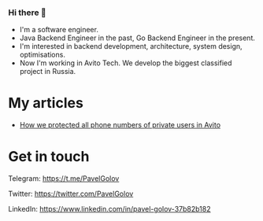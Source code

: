 ### Hi there 👋

- I'm a software engineer.
- Java Backend Engineer in the past, Go Backend Engineer in the present.
- I'm interested in backend development, architecture, system design, optimisations.
- Now I'm working in Avito Tech. We develop the biggest classified project in Russia.

# My articles

- [How we protected all phone numbers of private users in Avito](https://habr.com/ru/company/avito/blog/665436/)

# Get in touch
Telegram: https://t.me/PavelGolov

Twitter: https://twitter.com/PavelGolov

LinkedIn: https://www.linkedin.com/in/pavel-golov-37b82b182
